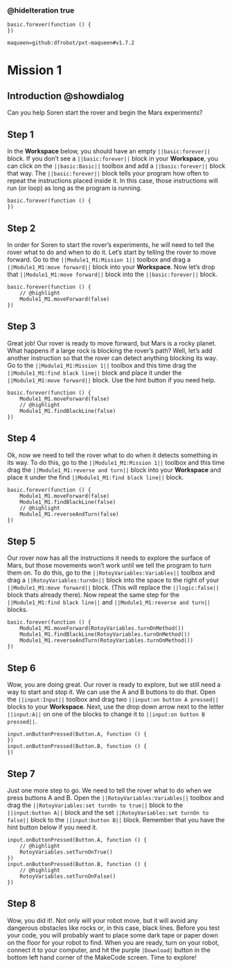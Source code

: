 ### @hideIteration true

```template
basic.forever(function () {
})
```

```package
maqueen=github:dfrobot/pxt-maqueen#v1.7.2
```

# Mission 1

## Introduction @showdialog

Can you help Soren start the rover and begin the Mars experiments?

## Step 1

In the **Workspace** below, you should have an empty ``||basic:forever||`` block. If you don’t see a ``||basic:forever||`` block in your **Workspace**, you can click on the ``||basic:Basic||`` toolbox and add a ``||basic:forever||`` block that way. The ``||basic:forever||`` block tells your program how often to repeat the instructions placed inside it. In this case, those instructions will run (or loop) as long as the program is running.

```blocks
basic.forever(function () {
})
```

## Step 2

In order for Soren to start the rover’s experiments, he will need to tell the rover what to do and when to do it. Let’s start by telling the rover to move forward. Go to the ``||Module1_M1:Mission 1||`` toolbox and drag a ``||Module1_M1:move forward||`` block into your **Workspace**. Now let’s drop that ``||Module1_M1:move forward||`` block into the ``||basic:forever||`` block. 

```blocks
basic.forever(function () {
    // @highlight
    Module1_M1.moveForward(false)
})
```

## Step 3

Great job! Our rover is ready to move forward, but Mars is a rocky planet. What happens if a large rock is blocking the rover’s path? Well, let’s add another instruction so that the rover can detect anything blocking its way. Go to the ``||Module1_M1:Mission 1||`` toolbox and this time drag the ``||Module1_M1:find black line||`` block and place it under the ``||Module1_M1:move forward||`` block. Use the hint button if you need help.

```blocks
basic.forever(function () {
    Module1_M1.moveForward(false)
    // @highlight
    Module1_M1.findBlackLine(false)
})
```

## Step 4

Ok, now we need to tell the rover what to do when it detects something in its way. To do this, go to the ``||Module1_M1:Mission 1||`` toolbox and this time drag the ``||Module1_M1:reverse and turn||`` block into your **Workspace** and place it under the find ``||Module1_M1:find black line||`` block. 

```blocks
basic.forever(function () {
    Module1_M1.moveForward(false)
    Module1_M1.findBlackLine(false)
    // @highlight
    Module1_M1.reverseAndTurn(false)
})
```

## Step 5

Our rover now has all the instructions it needs to explore the surface of Mars, but those movements won’t work until we tell the program to turn them on. To do this, go to the ``||RotoyVariables:Variables||`` toolbox and drag a ``||RotoyVariables:turnOn||`` block into the space to the right of your ``||Module1_M1:move forward||`` block. (This will replace the ``||logic:false||`` block thats already there). Now repeat the same step for the ``||Module1_M1:find black line||`` and ``||Module1_M1:reverse and turn||`` blocks. 

```blocks
basic.forever(function () {
    Module1_M1.moveForward(RotoyVariables.turnOnMethod())
    Module1_M1.findBlackLine(RotoyVariables.turnOnMethod())
    Module1_M1.reverseAndTurn(RotoyVariables.turnOnMethod())
})
```

## Step 6

Wow, you are doing great. Our rover is ready to explore, but we still need a way to start and stop it. We can use the A and B buttons to do that. Open the ``||input:Input||`` toolbox and drag two ``||input:on button A pressed||`` blocks to your **Workspace**. Next, use the drop down arrow next to the letter ``||input:A||`` on one of the blocks to change it to ``||input:on button B pressed||``.

```blocks
input.onButtonPressed(Button.A, function () {
})
input.onButtonPressed(Button.B, function () {
})
```

## Step 7

Just one more step to go. We need to tell the rover what to do when we press buttons A and B. Open the ``||RotoyVariables:Variables||`` toolbox and drag the ``||RotoyVariables:set turnOn to true||`` block to the ``||input:button A||`` block and the set ``||RotoyVariables:set turnOn to false||`` block to the ``||input:button B||`` block. Remember that you have the hint button below if you need it. 

```blocks
input.onButtonPressed(Button.A, function () {
    // @highlight
    RotoyVariables.setTurnOnTrue()
})
input.onButtonPressed(Button.B, function () {
    // @highlight
    RotoyVariables.setTurnOnFalse()
})
```


## Step 8

Wow, you did it!. Not only will your robot move, but it will avoid any dangerous obstacles like rocks or, in this case, black lines. Before you test your code, you will probably want to place some dark tape or paper down on the floor for your robot to find. When you are ready, turn on your robot, connect it to your computer, and hit the purple ``|Download|`` button in the bottom left hand corner of the MakeCode screen. Time to explore!